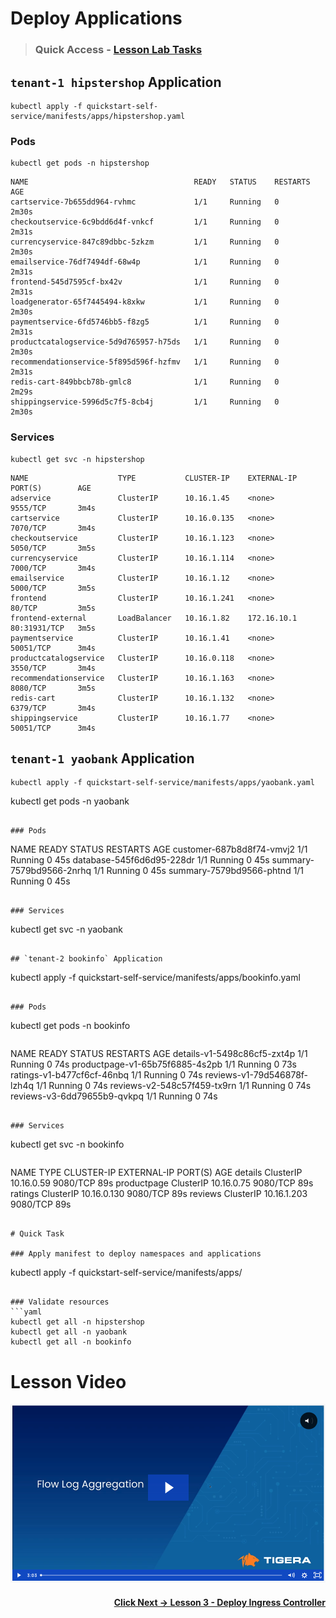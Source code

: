 # Deploy Applications

> ### Quick Access - [Lesson Lab Tasks](#Lesson-Lab-Tasks) 

## `tenant-1 hipstershop` Application

```
kubectl apply -f quickstart-self-service/manifests/apps/hipstershop.yaml

```


### Pods

```
kubectl get pods -n hipstershop 

```
```
NAME                                     READY   STATUS    RESTARTS   AGE
cartservice-7b655dd964-rvhmc             1/1     Running   0          2m30s
checkoutservice-6c9bdd6d4f-vnkcf         1/1     Running   0          2m31s
currencyservice-847c89dbbc-5zkzm         1/1     Running   0          2m30s
emailservice-76df7494df-68w4p            1/1     Running   0          2m31s
frontend-545d7595cf-bx42v                1/1     Running   0          2m31s
loadgenerator-65f7445494-k8xkw           1/1     Running   0          2m30s
paymentservice-6fd5746bb5-f8zg5          1/1     Running   0          2m31s
productcatalogservice-5d9d765957-h75ds   1/1     Running   0          2m30s
recommendationservice-5f895d596f-hzfmv   1/1     Running   0          2m31s
redis-cart-849bbcb78b-gmlc8              1/1     Running   0          2m29s
shippingservice-5996d5c7f5-8cb4j         1/1     Running   0          2m30s
```

### Services

```
kubectl get svc -n hipstershop

```

```
NAME                    TYPE           CLUSTER-IP    EXTERNAL-IP   PORT(S)        AGE
adservice               ClusterIP      10.16.1.45    <none>        9555/TCP       3m4s
cartservice             ClusterIP      10.16.0.135   <none>        7070/TCP       3m4s
checkoutservice         ClusterIP      10.16.1.123   <none>        5050/TCP       3m5s
currencyservice         ClusterIP      10.16.1.114   <none>        7000/TCP       3m4s
emailservice            ClusterIP      10.16.1.12    <none>        5000/TCP       3m5s
frontend                ClusterIP      10.16.1.241   <none>        80/TCP         3m5s
frontend-external       LoadBalancer   10.16.1.82    172.16.10.1   80:31931/TCP   3m5s
paymentservice          ClusterIP      10.16.1.41    <none>        50051/TCP      3m4s
productcatalogservice   ClusterIP      10.16.0.118   <none>        3550/TCP       3m4s
recommendationservice   ClusterIP      10.16.1.163   <none>        8080/TCP       3m5s
redis-cart              ClusterIP      10.16.1.132   <none>        6379/TCP       3m4s
shippingservice         ClusterIP      10.16.1.77    <none>        50051/TCP      3m4s
```

## `tenant-1 yaobank` Application

```
kubectl apply -f quickstart-self-service/manifests/apps/yaobank.yaml 

```
kubectl get pods -n yaobank

```

### Pods

```
NAME                        READY   STATUS    RESTARTS   AGE
customer-687b8d8f74-vmvj2   1/1     Running   0          45s
database-545f6d6d95-228dr   1/1     Running   0          45s
summary-7579bd9566-2nrhq    1/1     Running   0          45s
summary-7579bd9566-phtnd    1/1     Running   0          45s
```

### Services

```
kubectl get svc -n yaobank

```

## `tenant-2 bookinfo` Application

```
kubectl apply -f quickstart-self-service/manifests/apps/bookinfo.yaml

```

### Pods

```
kubectl get pods -n bookinfo

```

```
NAME                              READY   STATUS    RESTARTS   AGE
details-v1-5498c86cf5-zxt4p       1/1     Running   0          74s
productpage-v1-65b75f6885-4s2pb   1/1     Running   0          73s
ratings-v1-b477cf6cf-46nbq        1/1     Running   0          74s
reviews-v1-79d546878f-lzh4q       1/1     Running   0          74s
reviews-v2-548c57f459-tx9rn       1/1     Running   0          74s
reviews-v3-6dd79655b9-qvkpq       1/1     Running   0          74s
```

### Services

```
kubectl get svc -n bookinfo 
```

```
NAME          TYPE        CLUSTER-IP    EXTERNAL-IP   PORT(S)    AGE
details       ClusterIP   10.16.0.59    <none>        9080/TCP   89s
productpage   ClusterIP   10.16.0.75    <none>        9080/TCP   89s
ratings       ClusterIP   10.16.0.130   <none>        9080/TCP   89s
reviews       ClusterIP   10.16.1.203   <none>        9080/TCP   89s
```

# Quick Task

### Apply manifest to deploy namespaces and applications

```
kubectl apply -f quickstart-self-service/manifests/apps/

```

### Validate resources
```yaml
kubectl get all -n hipstershop
kubectl get all -n yaobank
kubectl get all -n bookinfo
```

# Lesson Video

<p align="center">

[![video-flow-log-aggregation](images/vfla.png)](https://tigera.wistia.com/medias/yhitu7fhop)

</p>

#### <div align="right">  [Click Next -> Lesson 3 - Deploy Ingress Controller](https://github.com/tigera-cs/quickstart-self-service/blob/main/modules/deploy-ingress-controller.md) </div>
